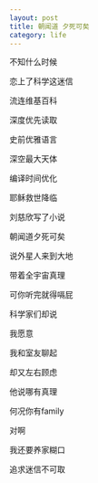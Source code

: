 ```yaml
---
layout: post
title: 朝闻道 夕死可矣
category: life
---
```


不知什么时候

恋上了科学这迷信

流连维基百科

深度优先读取

 

史前优雅语言

深空最大天体

编译时间优化

耶稣救世降临

 

刘慈欣写了小说

朝闻道夕死可矣

说外星人来到大地

带着全宇宙真理

可你听完就得嗝屁

科学家们却说

我愿意

 

我和室友聊起

却又左右顾虑

他说哪有真理

何况你有family

对啊

我还要养家糊口

追求迷信不可取
